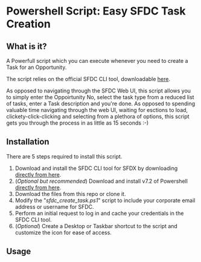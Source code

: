 # Powershell Script: Easy SFDC Task Creation
## What is it?
A Powerfull script which you can execute whenever you need to create a Task for an Opportunity.

The script relies on the official SFDC CLI tool, downloadable [here](https://developer.salesforce.com/tools/sfdxcli).

As opposed to navigating through the SFDC Web UI, this script allows you to simply enter the Oppoirtunity No, select the task type from a reduced list of tasks, enter a Task description and you're done. As opposed to spending valuable time navigating through the web UI, waiting for esctions to load, clickety-click-clicking and selecting from a plethora of options, this script gets you through the process in as little as 15 seconds :-)

## Installation

There are 5 steps required to install this script.

1. Download and install the SFDC CLI tool for SFDX by downloading [directly from here](https://developer.salesforce.com/media/salesforce-cli/sfdx/channels/stable/sfdx-x64.exe).
2. (*Optional but recommended*) Download and install v7.2 of Powershell [directly from here](https://github.com/PowerShell/PowerShell/releases/download/v7.2.6/PowerShell-7.2.6-win-x64.msi).
3. Download the files from this repo or clone it.
4. Modify the "*sfdc_create_task.ps1*" script to include your corporate email address or username for SFDC.
5. Perform an initial request to log in and cache your credentials in the SFDC CLI tool.
6. (*Optional*) Create a Desktop or Taskbar shortcut to the script and customize the icon for ease of access.

## Usage
